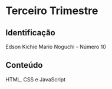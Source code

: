 # Terceiro Trimestre

## Identificação
Edson Kichie Mario Noguchi - Número 10

## Conteúdo
HTML, CSS e JavaScript
